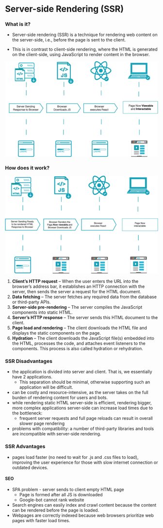 # Server-side Rendering (SSR)

### What is it?

* Server-side rendering (SSR) is a technique for rendering web content on the server-side, i.e., before the page is sent to the client.

* This is in contrast to client-side rendering, where the HTML is generated on the client-side, using JavaScript to render content in the browser.

![csr scheme](./csr.png)

### How does it work?

![ssr scheme](./ssr.png)

1. **Client’s HTTP request** – When the user enters the URL into the browser’s address bar, it establishes an HTTP connection with the server, then sends the server a request for the HTML document.
2. **Data fetching** – The server fetches any required data from the database or third-party APIs.
3. **Server-side pre-rendering** – The server compiles the JavaScript components into static HTML.
4. **Server’s HTTP response** – The server sends this HTML document to the client.
5. **Page load and rendering** – The client downloads the HTML file and displays the static components on the page.
6. **Hydration** – The client downloads the JavaScript file(s) embedded into the HTML, processes the code, and attaches event listeners to the components. This process is also called hydration or rehydration.

### SSR Disadvantages

* the application is divided into server and client. That is, we essentially have 2 applications. 
  * This separation should be minimal, otherwise supporting such an application will be difficult.
* can be costly and resource-intensive, as the server takes on the full burden of rendering content for users and bots.
* while rendering static HTML server-side is efficient,
rendering bigger, more complex applications server-side can increase load times due to the bottleneck:
  * frequent server requests and full page reloads can result in overall slower page rendering
* problems with compatibility: a number of third-party libraries and tools are incompatible with server-side rendering.

### SSR Advantages

* pages load faster (no need to wait for .js and .css files to load),
improving the user experience for those with slow internet connection or outdated devices.

#### SEO
* SPA problem - server sends to client empty HTML page
  * Page is formed after all JS is downloaded
  * Google-bot cannot rank website
* Search engines can easily index and crawl content because the content can be rendered before the page is loaded.
* Webpages are correctly indexed because web browsers prioritize web pages with faster load times.